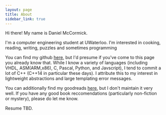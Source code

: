 ```yaml
---
layout: page
title: About
sidebar_link: true
---
```


Hi there! My name is Daniel McCormick.     

I'm a computer engineering student at UWaterloo. I'm interested in cooking, reading, writing, puzzles and sometimes programming

You can find my github [here](github.com/danielmccormikc), but I'd presume if you've come to this page you already know that.
While I know a variety of languages (including VHDL, ASM(ARM,x86), C, Pascal, Python, and Javscript), I tend to commit a lot of C++ (C++14 in particular these days).
I attribute this to my interest in lightweight abstractions and large templating error messages.


You can additionally find my goodreads [here](https://www.goodreads.com/danielmccormick), but I don't maintain it very well. If you have any good book reccomendations (particularly non-fiction or mystery), please do let me know.

Resume TBD.
